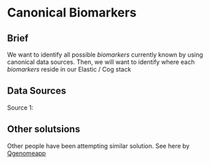 # Canonical Biomarkers

## Brief

We want to identify all possible *biomarkers* currently known by using canonical data sources.
Then, we will want to identify where each *biomarkers* reside in our Elastic / Cog stack

## Data Sources

Source 1: 

## Other solutsions

Other people have been attempting similar solution. See here by [Qgenomeapp](https://qgenome.co.uk/)